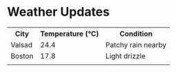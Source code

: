 # Weather Updates

<!-- WEATHER-UPDATE-START -->
<table><tr><th>City</th><th>Temperature (°C)</th><th>Condition</th></tr><tr><td>Valsad</td><td>24.4</td><td>Patchy rain nearby</td></tr><tr><td>Boston</td><td>17.8</td><td>Light drizzle</td></tr><tr><td></td><td></td><td></td></tr></table>
<!-- WEATHER-UPDATE-END -->
